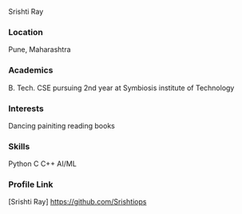 Srishti Ray

### Location

Pune, Maharashtra

### Academics

B. Tech. CSE pursuing 2nd year at Symbiosis institute of Technology

### Interests

Dancing
painiting
reading books

### Skills

Python
C 
C++
AI/ML

### Profile Link

[Srishti Ray] https://github.com/Srishtiops